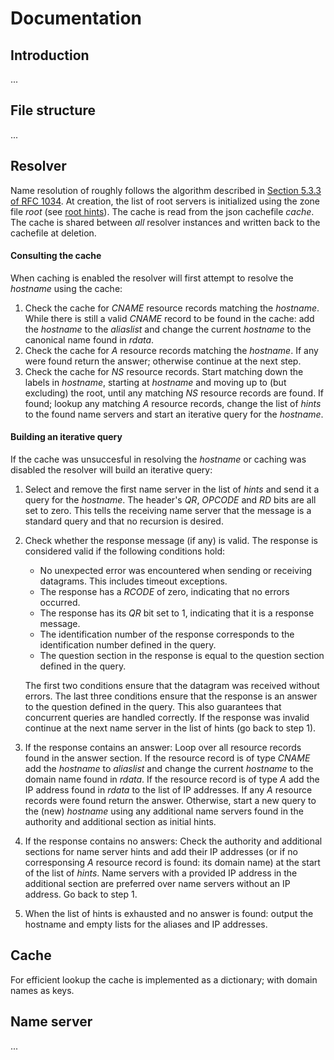 # Documentation
## Introduction
...

## File structure
...

## Resolver
Name resolution of roughly follows the algorithm described in [Section 5.3.3 of RFC 1034](https://tools.ietf.org/html/rfc1034##section-5.3.3). At creation, the list of root servers is initialized using the zone file _root_ (see [root hints](https://www.internic.net/domain/named.root)). The cache is read from the json cachefile _cache_. The cache is shared between _all_ resolver instances and written back to the cachefile at deletion.

#### Consulting the cache
When caching is enabled the resolver will first attempt to resolve the _hostname_ using the cache:
1. Check the cache for _CNAME_ resource records matching the _hostname_. While there is still a valid _CNAME_ record to be found in the cache: add the _hostname_ to the _aliaslist_ and change the current _hostname_ to the canonical name found in _rdata_.
2. Check the cache for _A_ resource records matching the _hostname_. If any were found return the answer; otherwise continue at the next step.
2. Check the cache for _NS_ resource records. Start matching down the labels in _hostname_, starting at _hostname_ and moving up to (but excluding) the root, until any matching _NS_ resource records are found. If found; lookup any matching _A_ resource records, change the list of _hints_ to the found name servers and start an iterative query for the _hostname_.

#### Building an iterative query
If the cache was unsuccesful in resolving the _hostname_ or caching was disabled the resolver will build an iterative query:

1. Select and remove the first name server in the list of _hints_ and send it a query for the _hostname_. The header's _QR_, _OPCODE_ and _RD_ bits are all set to zero. This tells the receiving name server that the message is a standard query and that no recursion is desired.
2. Check whether the response message (if any) is valid. The response is considered valid if the following conditions hold:
    * No unexpected error was encountered when sending or receiving datagrams. This includes timeout exceptions.
    * The response has a _RCODE_ of zero, indicating that no errors occurred.
    * The response has its _QR_ bit set to 1, indicating that it is a response message.
    * The identification number of the response corresponds to the identification number defined in the query.
    * The question section in the response is equal to the question section defined in the query.

    The first two conditions ensure that the datagram was received without errors. The last three conditions ensure that the response is an answer to the question defined in the query. This also guarantees that concurrent queries are handled correctly. If the response was invalid continue at the next name server in the list of hints (go back to step 1).

3. If the response contains an answer: Loop over all resource records found in the answer section. If the resource record is of type _CNAME_ add the _hostname_ to _aliaslist_ and change the current _hostname_ to the domain name found in _rdata_. If the resource record is of type _A_ add the IP address found in _rdata_ to the list of IP addresses. If any _A_ resource records were found return the answer. Otherwise, start a new query to the (new) _hostname_ using any additional name servers found in the authority and additional section as initial hints.

4. If the response contains no answers: Check the authority and additional sections for name server hints and add their IP addresses (or if no corresponsing _A_ resource record is found: its domain name) at the start of the list of _hints_. Name servers with a provided IP address in the additional section are preferred over name servers without an IP address. Go back to step 1.

5. When the list of hints is exhausted and no answer is found: output the hostname and empty lists for the aliases and IP addresses.

## Cache
For efficient lookup the cache is implemented as a dictionary; with domain names as keys. 

## Name server
...
